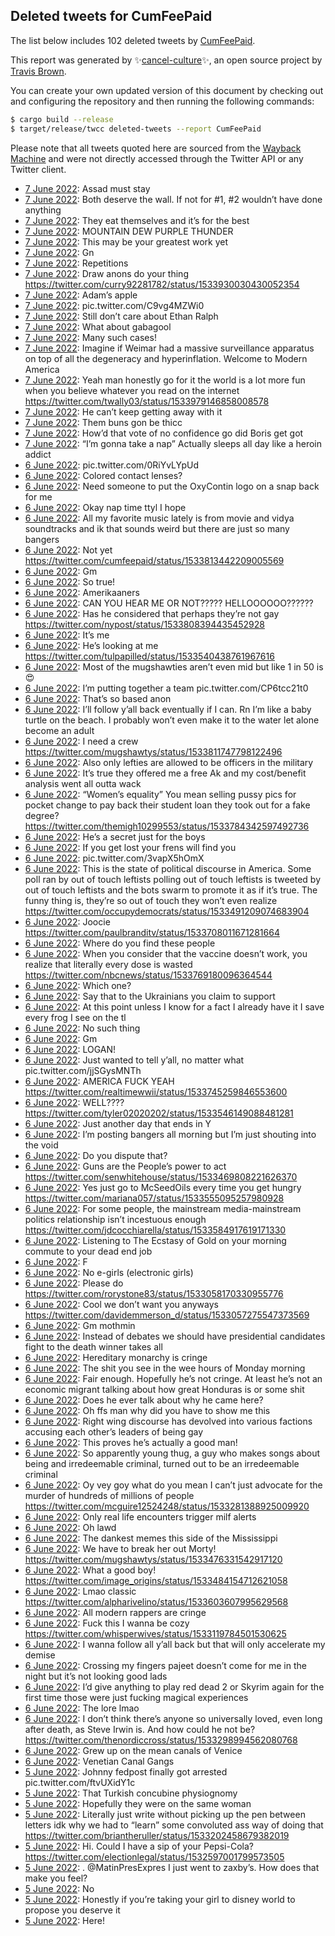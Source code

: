 ## Deleted tweets for CumFeePaid

The list below includes 102 deleted tweets by
[CumFeePaid](https://twitter.com/CumFeePaid).



This report was generated by ✨[cancel-culture](https://github.com/travisbrown/cancel-culture)✨,
an open source project by [Travis Brown](https://twitter.com/travisbrown).

You can create your own updated version of this document by checking out and configuring the
repository and then running the following commands:

```bash
$ cargo build --release
$ target/release/twcc deleted-tweets --report CumFeePaid
```

Please note that all tweets quoted here are sourced from the
[Wayback Machine](https://web.archive.org) and were not directly accessed through the Twitter API or
any Twitter client.

* [ 7 June 2022](https://web.archive.org/web/20220607053015/https://twitter.com/CumFeePaid/status/1534045012832526336): Assad must stay <!--1534045012832526336-->
* [ 7 June 2022](https://web.archive.org/web/20220607041816/https://twitter.com/CumFeePaid/status/1534026736257617925): Both deserve the wall. If not for #1, #2 wouldn’t have done anything <!--1534026736257617925-->
* [ 7 June 2022](https://web.archive.org/web/20220607041643/https://twitter.com/CumFeePaid/status/1534026475376189441): They eat themselves and it’s for the best <!--1534026475376189441-->
* [ 7 June 2022](https://web.archive.org/web/20220607041551/https://twitter.com/CumFeePaid/status/1534025614516264961): MOUNTAIN DEW PURPLE THUNDER <!--1534025614516264961-->
* [ 7 June 2022](https://web.archive.org/web/20220607041219/https://twitter.com/CumFeePaid/status/1534025239964811264): This may be your greatest work yet <!--1534025239964811264-->
* [ 7 June 2022](https://web.archive.org/web/20220607041103/https://twitter.com/CumFeePaid/status/1534025065112772608): Gn <!--1534025065112772608-->
* [ 7 June 2022](https://web.archive.org/web/20220607034440/https://twitter.com/CumFeePaid/status/1534018423348514816): Repetitions <!--1534018423348514816-->
* [ 7 June 2022](https://web.archive.org/web/20220607034343/https://twitter.com/CumFeePaid/status/1534018174093500418): Draw anons do your thing https://twitter.com/curry92281782/status/1533930030430052354 <!--1534018174093500418-->
* [ 7 June 2022](https://web.archive.org/web/20220607032006/https://twitter.com/CumFeePaid/status/1534012178591887361): Adam’s apple <!--1534012178591887361-->
* [ 7 June 2022](https://web.archive.org/web/20220607025256/https://twitter.com/CumFeePaid/status/1534005383894913024): pic.twitter.com/C9vg4MZWi0 <!--1534005383894913024-->
* [ 7 June 2022](https://web.archive.org/web/20220607022843/https://twitter.com/CumFeePaid/status/1533999286668648449): Still don’t care about Ethan Ralph <!--1533999286668648449-->
* [ 7 June 2022](https://web.archive.org/web/20220607022441/https://twitter.com/CumFeePaid/status/1533998251875401728): What about gabagool <!--1533998251875401728-->
* [ 7 June 2022](https://web.archive.org/web/20220607022359/https://twitter.com/CumFeePaid/status/1533998063009902592): Many such cases! <!--1533998063009902592-->
* [ 7 June 2022](https://web.archive.org/web/20220607021626/https://twitter.com/CumFeePaid/status/1533996186570481664): Imagine if Weimar had a massive surveillance apparatus on top of all the degeneracy and hyperinflation.  Welcome to Modern America <!--1533996186570481664-->
* [ 7 June 2022](https://web.archive.org/web/20220607020341/https://twitter.com/CumFeePaid/status/1533992888379379712): Yeah man honestly go for it the world is a lot more fun when you believe whatever you read on the internet https://twitter.com/twally03/status/1533979146858008578 <!--1533992888379379712-->
* [ 7 June 2022](https://web.archive.org/web/20220607020220/https://twitter.com/CumFeePaid/status/1533992633953136640): He can’t keep getting away with it <!--1533992633953136640-->
* [ 7 June 2022](https://web.archive.org/web/20220607015352/https://twitter.com/CumFeePaid/status/1533990513040408576): Them buns gon be thicc <!--1533990513040408576-->
* [ 7 June 2022](https://web.archive.org/web/20220607015316/https://twitter.com/CumFeePaid/status/1533990230369484814): How’d that vote of no confidence go did Boris get got <!--1533990230369484814-->
* [ 7 June 2022](https://web.archive.org/web/20220607014846/https://twitter.com/CumFeePaid/status/1533989192736317440): “I’m gonna take a nap”  Actually sleeps all day like a heroin addict <!--1533989192736317440-->
* [ 6 June 2022](https://web.archive.org/web/20220606210138/https://twitter.com/CumFeePaid/status/1533916930700189701): pic.twitter.com/0RiYvLYpUd <!--1533916930700189701-->
* [ 6 June 2022](https://web.archive.org/web/20220606153725/https://twitter.com/CumFeePaid/status/1533835185636134913): Colored contact lenses? <!--1533835185636134913-->
* [ 6 June 2022](https://web.archive.org/web/20220606152522/https://twitter.com/CumFeePaid/status/1533832344666243073): Need someone to put the OxyContin logo on a snap back for me <!--1533832344666243073-->
* [ 6 June 2022](https://web.archive.org/web/20220606151836/https://twitter.com/CumFeePaid/status/1533830522446745603): Okay nap time ttyl I hope <!--1533830522446745603-->
* [ 6 June 2022](https://web.archive.org/web/20220606151807/https://twitter.com/CumFeePaid/status/1533830353353416706): All my favorite music lately is from movie and vidya soundtracks and ik that sounds weird but there are just so many bangers <!--1533830353353416706-->
* [ 6 June 2022](https://web.archive.org/web/20220606151637/https://twitter.com/CumFeePaid/status/1533830184629161984): Not yet https://twitter.com/cumfeepaid/status/1533813442209005569 <!--1533830184629161984-->
* [ 6 June 2022](https://web.archive.org/web/20220606145125/https://twitter.com/CumFeePaid/status/1533822431323897856): Gm <!--1533822431323897856-->
* [ 6 June 2022](https://web.archive.org/web/20220606144025/https://twitter.com/CumFeePaid/status/1533820988395233283): So true! <!--1533820988395233283-->
* [ 6 June 2022](https://web.archive.org/web/20220606143745/https://twitter.com/CumFeePaid/status/1533820210670669829): Amerikaaners <!--1533820210670669829-->
* [ 6 June 2022](https://web.archive.org/web/20220606143534/https://twitter.com/CumFeePaid/status/1533819716753666050): CAN YOU HEAR ME OR NOT?????  HELLOOOOOO?????? <!--1533819716753666050-->
* [ 6 June 2022](https://web.archive.org/web/20220606143404/https://twitter.com/CumFeePaid/status/1533819447898669057): Has he considered that perhaps they’re not gay https://twitter.com/nypost/status/1533808394435452928 <!--1533819447898669057-->
* [ 6 June 2022](https://web.archive.org/web/20220606142840/https://twitter.com/CumFeePaid/status/1533818117624934406): It’s me <!--1533818117624934406-->
* [ 6 June 2022](https://web.archive.org/web/20220606142914/https://twitter.com/CumFeePaid/status/1533818066873860097): He’s looking at me https://twitter.com/tulpapilled/status/1533540438761967616 <!--1533818066873860097-->
* [ 6 June 2022](https://web.archive.org/web/20220606142624/https://twitter.com/CumFeePaid/status/1533817393402765314): Most of the mugshawties aren’t even mid but like 1 in 50 is 😍 <!--1533817393402765314-->
* [ 6 June 2022](https://web.archive.org/web/20220607015628/https://twitter.com/CumFeePaid/status/1533815326651076611): I’m putting together a team pic.twitter.com/CP6tcc21t0 <!--1533815326651076611-->
* [ 6 June 2022](https://web.archive.org/web/20220606141041/https://twitter.com/CumFeePaid/status/1533813597096316929): That’s so based anon <!--1533813597096316929-->
* [ 6 June 2022](https://web.archive.org/web/20220606141017/https://twitter.com/CumFeePaid/status/1533813442209005569): I’ll follow y’all back eventually if I can. Rn I’m like a baby turtle on the beach. I probably won’t even make it to the water let alone become an adult <!--1533813442209005569-->
* [ 6 June 2022](https://web.archive.org/web/20220606140824/https://twitter.com/CumFeePaid/status/1533812902863548418): I need a crew https://twitter.com/mugshawtys/status/1533811747798122496 <!--1533812902863548418-->
* [ 6 June 2022](https://web.archive.org/web/20220606140424/https://twitter.com/CumFeePaid/status/1533811894070685697): Also only lefties are allowed to be officers in the military <!--1533811894070685697-->
* [ 6 June 2022](https://web.archive.org/web/20220606140358/https://twitter.com/CumFeePaid/status/1533811063371735043): It’s true they offered me a free Ak and my cost/benefit analysis went all outta wack <!--1533811063371735043-->
* [ 6 June 2022](https://web.archive.org/web/20220606135917/https://twitter.com/CumFeePaid/status/1533810526756691968): “Women’s equality”   You mean selling pussy pics for pocket change to pay back their student loan they took out for a fake degree? https://twitter.com/themigh10299553/status/1533784342597492736 <!--1533810526756691968-->
* [ 6 June 2022](https://web.archive.org/web/20220606135225/https://twitter.com/CumFeePaid/status/1533808973467484161): He’s a secret just for the boys <!--1533808973467484161-->
* [ 6 June 2022](https://web.archive.org/web/20220606135129/https://twitter.com/CumFeePaid/status/1533808600971345922): If you get lost your frens will find you <!--1533808600971345922-->
* [ 6 June 2022](https://web.archive.org/web/20220606130832/https://twitter.com/CumFeePaid/status/1533797946050887681): pic.twitter.com/3vapX5hOmX <!--1533797946050887681-->
* [ 6 June 2022](https://web.archive.org/web/20220606130622/https://twitter.com/CumFeePaid/status/1533797205118705665): This is the state of political discourse in America. Some poll ran by out of touch leftists polling out of touch leftists is tweeted by out of touch leftists and the bots swarm to promote it as if it’s true.   The funny thing is, they’re so out of touch they won’t even realize https://twitter.com/occupydemocrats/status/1533491209074683904 <!--1533797205118705665-->
* [ 6 June 2022](https://web.archive.org/web/20220606124731/https://twitter.com/CumFeePaid/status/1533792431413526529): Joocie https://twitter.com/paulbranditv/status/1533708011671281664 <!--1533792431413526529-->
* [ 6 June 2022](https://web.archive.org/web/20220606122723/https://twitter.com/CumFeePaid/status/1533787358268645383): Where do you find these people <!--1533787358268645383-->
* [ 6 June 2022](https://web.archive.org/web/20220606120226/https://twitter.com/CumFeePaid/status/1533781100312637440): When you consider that the vaccine doesn’t work, you realize that literally every dose is wasted https://twitter.com/nbcnews/status/1533769180096364544 <!--1533781100312637440-->
* [ 6 June 2022](https://web.archive.org/web/20220606120056/https://twitter.com/CumFeePaid/status/1533780868468187137): Which one? <!--1533780868468187137-->
* [ 6 June 2022](https://web.archive.org/web/20220606115636/https://twitter.com/CumFeePaid/status/1533779798710951936): Say that to the Ukrainians you claim to support <!--1533779798710951936-->
* [ 6 June 2022](https://web.archive.org/web/20220606115602/https://twitter.com/CumFeePaid/status/1533779559463673860): At this point unless I know for a fact I already have it I save every frog I see on the tl <!--1533779559463673860-->
* [ 6 June 2022](https://web.archive.org/web/20220606115505/https://twitter.com/CumFeePaid/status/1533779361073070080): No such thing <!--1533779361073070080-->
* [ 6 June 2022](https://web.archive.org/web/20220606114835/https://twitter.com/CumFeePaid/status/1533777733204967424): Gm <!--1533777733204967424-->
* [ 6 June 2022](https://web.archive.org/web/20220606114326/https://twitter.com/CumFeePaid/status/1533776533655109634): LOGAN! <!--1533776533655109634-->
* [ 6 June 2022](https://web.archive.org/web/20220606114511/https://twitter.com/CumFeePaid/status/1533774797263495170): Just wanted to tell y’all, no matter what pic.twitter.com/jjSGysMNTh <!--1533774797263495170-->
* [ 6 June 2022](https://web.archive.org/web/20220606112920/https://twitter.com/CumFeePaid/status/1533772948850581504): AMERICA   FUCK YEAH https://twitter.com/realtimewwii/status/1533745259846553600 <!--1533772948850581504-->
* [ 6 June 2022](https://web.archive.org/web/20220606111220/https://twitter.com/CumFeePaid/status/1533768590096220160): WELL???? https://twitter.com/tyler02020202/status/1533546149088481281 <!--1533768590096220160-->
* [ 6 June 2022](https://web.archive.org/web/20220606110518/https://twitter.com/CumFeePaid/status/1533766883660419077): Just another day that ends in Y <!--1533766883660419077-->
* [ 6 June 2022](https://web.archive.org/web/20220606110457/https://twitter.com/CumFeePaid/status/1533766655775543297): I’m posting bangers all morning but I’m just shouting into the void <!--1533766655775543297-->
* [ 6 June 2022](https://web.archive.org/web/20220606110348/https://twitter.com/CumFeePaid/status/1533766523944415236): Do you dispute that? <!--1533766523944415236-->
* [ 6 June 2022](https://web.archive.org/web/20220606110125/https://twitter.com/CumFeePaid/status/1533765890885419009): Guns are the People’s power to act https://twitter.com/senwhitehouse/status/1533469808221626370 <!--1533765890885419009-->
* [ 6 June 2022](https://web.archive.org/web/20220606110055/https://twitter.com/CumFeePaid/status/1533765658265145344): Yes just go to McSeedOils every time you get hungry https://twitter.com/mariana057/status/1533555095257980928 <!--1533765658265145344-->
* [ 6 June 2022](https://web.archive.org/web/20220606105838/https://twitter.com/CumFeePaid/status/1533765135302631424): For some people, the mainstream media-mainstream politics relationship isn’t incestuous enough https://twitter.com/jdcocchiarella/status/1533584917619171330 <!--1533765135302631424-->
* [ 6 June 2022](https://web.archive.org/web/20220606105006/https://twitter.com/CumFeePaid/status/1533763069431762945): Listening to The Ecstasy of Gold on your morning commute to your dead end job <!--1533763069431762945-->
* [ 6 June 2022](https://web.archive.org/web/20220606104849/https://twitter.com/CumFeePaid/status/1533762632389431296): F <!--1533762632389431296-->
* [ 6 June 2022](https://web.archive.org/web/20220606103448/https://twitter.com/CumFeePaid/status/1533758595279503360): No e-girls (electronic girls) <!--1533758595279503360-->
* [ 6 June 2022](https://web.archive.org/web/20220606103036/https://twitter.com/CumFeePaid/status/1533758112167084034): Please do https://twitter.com/rorystone83/status/1533058170330955776 <!--1533758112167084034-->
* [ 6 June 2022](https://web.archive.org/web/20220606102943/https://twitter.com/CumFeePaid/status/1533757965957750784): Cool we don’t want you anyways https://twitter.com/davidemmerson_d/status/1533057275547373569 <!--1533757965957750784-->
* [ 6 June 2022](https://web.archive.org/web/20220606102448/https://twitter.com/CumFeePaid/status/1533756599625564160): Gm mothmin <!--1533756599625564160-->
* [ 6 June 2022](https://web.archive.org/web/20220606085945/https://twitter.com/CumFeePaid/status/1533735303667654656): Instead of debates we should have presidential candidates fight to the death winner takes all <!--1533735303667654656-->
* [ 6 June 2022](https://web.archive.org/web/20220606085925/https://twitter.com/CumFeePaid/status/1533735072439930881): Hereditary monarchy is cringe <!--1533735072439930881-->
* [ 6 June 2022](https://web.archive.org/web/20220606085605/https://twitter.com/CumFeePaid/status/1533734282472087552): The shit you see in the wee hours of Monday morning <!--1533734282472087552-->
* [ 6 June 2022](https://web.archive.org/web/20220606073843/https://twitter.com/CumFeePaid/status/1533714910420557825): Fair enough. Hopefully he’s not cringe. At least he’s not an economic migrant talking about how great Honduras is or some shit <!--1533714910420557825-->
* [ 6 June 2022](https://web.archive.org/web/20220606073810/https://twitter.com/CumFeePaid/status/1533713796270792704): Does he ever talk about why he came here? <!--1533713796270792704-->
* [ 6 June 2022](https://web.archive.org/web/20220606072958/https://twitter.com/CumFeePaid/status/1533712640224141313): Oh ffs man why did you have to show me this <!--1533712640224141313-->
* [ 6 June 2022](https://web.archive.org/web/20220606072656/https://twitter.com/CumFeePaid/status/1533711966706999296): Right wing discourse has devolved into various factions accusing each other’s leaders of being gay <!--1533711966706999296-->
* [ 6 June 2022](https://web.archive.org/web/20220606072444/https://twitter.com/CumFeePaid/status/1533711430331076608): This proves he’s actually a good man! <!--1533711430331076608-->
* [ 6 June 2022](https://web.archive.org/web/20220606072128/https://twitter.com/CumFeePaid/status/1533710558129684480): So apparently young thug, a guy who makes songs about being and irredeemable criminal, turned out to be an irredeemable criminal <!--1533710558129684480-->
* [ 6 June 2022](https://web.archive.org/web/20220606065024/https://twitter.com/CumFeePaid/status/1533702654517469185): Oy vey goy what do you mean I can’t just advocate for the murder of hundreds of millions of people https://twitter.com/mcguire12524248/status/1533281388925009920 <!--1533702654517469185-->
* [ 6 June 2022](https://web.archive.org/web/20220606063235/https://twitter.com/CumFeePaid/status/1533698179333488642): Only real life encounters trigger milf alerts <!--1533698179333488642-->
* [ 6 June 2022](https://web.archive.org/web/20220606050812/https://twitter.com/CumFeePaid/status/1533676935678681088): Oh lawd <!--1533676935678681088-->
* [ 6 June 2022](https://web.archive.org/web/20220606034441/https://twitter.com/CumFeePaid/status/1533656020161122306): The dankest memes this side of the Mississippi <!--1533656020161122306-->
* [ 6 June 2022](https://web.archive.org/web/20220606033750/https://twitter.com/CumFeePaid/status/1533654205554212866): We have to break her out Morty! https://twitter.com/mugshawtys/status/1533476331542917120 <!--1533654205554212866-->
* [ 6 June 2022](https://web.archive.org/web/20220606021134/https://twitter.com/CumFeePaid/status/1533632608575401984): What a good boy! https://twitter.com/image_origins/status/1533484154712621058 <!--1533632608575401984-->
* [ 6 June 2022](https://web.archive.org/web/20220606015228/https://twitter.com/CumFeePaid/status/1533627710609694722): Lmao classic https://twitter.com/alpharivelino/status/1533603607995629568 <!--1533627710609694722-->
* [ 6 June 2022](https://web.archive.org/web/20220606014342/https://twitter.com/CumFeePaid/status/1533625482108887041): All modern rappers are cringe <!--1533625482108887041-->
* [ 6 June 2022](https://web.archive.org/web/20220606014247/https://twitter.com/CumFeePaid/status/1533625257923338241): Fuck this I wanna be cozy https://twitter.com/whisperwives/status/1533119784501530625 <!--1533625257923338241-->
* [ 6 June 2022](https://web.archive.org/web/20220606011627/https://twitter.com/CumFeePaid/status/1533618556142817280): I wanna follow all y’all back but that will only accelerate my demise <!--1533618556142817280-->
* [ 6 June 2022](https://web.archive.org/web/20220606005252/https://twitter.com/CumFeePaid/status/1533612633479385094): Crossing my fingers pajeet doesn’t come for me in the night but it’s not looking good lads <!--1533612633479385094-->
* [ 6 June 2022](https://web.archive.org/web/20220606005044/https://twitter.com/CumFeePaid/status/1533611568038133765): I’d give anything to play red dead 2 or Skyrim again for the first time those were just fucking magical experiences <!--1533611568038133765-->
* [ 6 June 2022](https://web.archive.org/web/20220606004815/https://twitter.com/CumFeePaid/status/1533611492561629184): The lore lmao <!--1533611492561629184-->
* [ 6 June 2022](https://web.archive.org/web/20220606004449/https://twitter.com/CumFeePaid/status/1533610655240044545): I don’t think there’s anyone so universally loved, even long after death, as Steve Irwin is. And how could he not be? https://twitter.com/thenordiccross/status/1533298994562080768 <!--1533610655240044545-->
* [ 6 June 2022](https://web.archive.org/web/20220606004249/https://twitter.com/CumFeePaid/status/1533610138283782146): Grew up on the mean canals of Venice <!--1533610138283782146-->
* [ 6 June 2022](https://web.archive.org/web/20220606005308/https://twitter.com/CumFeePaid/status/1533610111717068805): Venetian Canal Gangs <!--1533610111717068805-->
* [ 5 June 2022](https://web.archive.org/web/20220605062148/https://twitter.com/CumFeePaid/status/1533333036133240849): Johnny fedpost finally got arrested pic.twitter.com/ftvUXidY1c <!--1533333036133240849-->
* [ 5 June 2022](https://web.archive.org/web/20220605061434/https://twitter.com/CumFeePaid/status/1533310952233480195): That Turkish concubine physiognomy <!--1533310952233480195-->
* [ 5 June 2022](https://web.archive.org/web/20220605024023/https://twitter.com/CumFeePaid/status/1533277434111574016): Hopefully they were on the same woman <!--1533277434111574016-->
* [ 5 June 2022](https://web.archive.org/web/20220605023325/https://twitter.com/CumFeePaid/status/1533275629189316609): Literally just write without picking up the pen between letters idk why we had to “learn” some convoluted ass way of doing that https://twitter.com/briantheruller/status/1533202458679382019 <!--1533275629189316609-->
* [ 5 June 2022](https://web.archive.org/web/20220605015016/https://twitter.com/CumFeePaid/status/1533264791367712768): Hi. Could I have a sip of your Pepsi-Cola? https://twitter.com/electionlegal/status/1532597001799573505 <!--1533264791367712768-->
* [ 5 June 2022](https://web.archive.org/web/20220605014135/https://twitter.com/CumFeePaid/status/1533262505560182785): .  @MatinPresExpres  I just went to zaxby’s. How does that make you feel? <!--1533262505560182785-->
* [ 5 June 2022](https://web.archive.org/web/20220605011130/https://twitter.com/CumFeePaid/status/1533255034015830016): No <!--1533255034015830016-->
* [ 5 June 2022](https://web.archive.org/web/20220605010730/https://twitter.com/CumFeePaid/status/1533253918326722560): Honestly if you’re taking your girl to disney world to propose you deserve it <!--1533253918326722560-->
* [ 5 June 2022](https://web.archive.org/web/20220605010401/https://twitter.com/CumFeePaid/status/1533253182318645249): Here! <!--1533253182318645249-->

